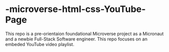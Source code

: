 # -microverse-html-css-YouTube-Page
This repo is a pre-orientaion foundational Microverse project as a Micronaut and a newbie Full-Stack Software engineer. This repo focuses on an embeded YouTube video playlist.
